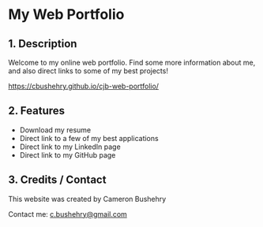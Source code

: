 # My Web Portfolio

## 1. Description
Welcome to my online web portfolio. Find some more information about me, and also direct links to some of my best projects!

https://cbushehry.github.io/cjb-web-portfolio/

## 2. Features
 * Download my resume
 * Direct link to a few of my best applications
 * Direct link to my LinkedIn page
 * Direct link to my GitHub page

## 3. Credits / Contact
This website was created by Cameron Bushehry

Contact me: c.bushehry@gmail.com